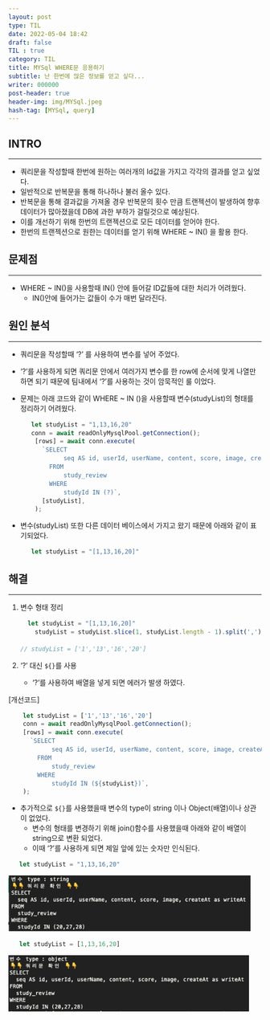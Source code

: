 ```yaml
---
layout: post
type: TIL
date: 2022-05-04 18:42
draft: false
TIL : true
category: TIL
title: MYSql WHERE문 응용하기
subtitle: 난 한번에 많은 정보를 얻고 싶다...
writer: 000000
post-header: true
header-img: img/MYSql.jpeg
hash-tag: [MYSql, query]
---
```


## INTRO

---

- 쿼리문을 작성할때 한번에 원하는 여러개의 Id값을 가지고 각각의 결과를 얻고 싶었다.
- 일반적으로 반복문을 통해 하나하나 불러 올수 있다.
- 반복문을 통해 결과값을 가져올 경우 반복문의 횟수 만큼 트랜젝션이 발생하여 향후 데이터가 많아졌을데 DB에 과한 부하가 걸릴것으로 예상된다.
- 이를 개선하기 위해 한번의 트랜젝션으로 모든 데이터를 얻어야 한다.
- 한번의 트랜젝션으로 원한는 데이터를 얻기 위해 WHERE ~ IN() 을 활용 한다.

## 문제점

---

- WHERE ~ IN()을 사용할때 IN() 안에 들어갈 ID값들에 대한 처리가 어려웠다.
    - IN()안에 들어가는 값들이 수가 매번 달라진다.

## 원인 분석

---

- 쿼리문을 작성할때  ‘?’ 를 사용하여 변수를 넣어 주었다.
- ‘?’를 사용하게 되면 쿼리문 안에서 여러가지 변수를 한 row에 순서에 맞게 나열만 하면 되기 때문에 팀내에서 ‘?’를 사용하는 것이 암묵적인 룰 이었다.
- 문제는 아래 코드와 같이 WHERE ~ IN ()을 사용할때 변수(studyList)의 형태를 정리하기 어려웠다.
    
    ```jsx
       let studyList = "1,13,16,20"
       conn = await readOnlyMysqlPool.getConnection();
        [rows] = await conn.execute(
          `SELECT
                seq AS id, userId, userName, content, score, image, createAt as writeAt
            FROM
                study_review
            WHERE
                studyId IN (?)`,
          [studyList],
        );
    ```
    
- 변수(studyList) 또한 다른 데이터 베이스에서 가지고 왔기 때문에 아래와 같이 표기되었다.
    
    ```jsx
       let studyList = "[1,13,16,20]"
    ```
    

## 해결

---

1. 변수 형태 정리
    
    ```jsx
      let studyList = "[1,13,16,20]"
    	studyList = studyList.slice(1, studyList.length - 1).split(',');
    
    // studyList = ['1','13','16','20']
    ```
    
2. ‘?’ 대신 `${}`를 사용
    - ‘?’를 사용하여 배열을 넣게 되면 에러가 발생 하였다.

[개선코드]

```jsx
    let studyList = ['1','13','16','20']
    conn = await readOnlyMysqlPool.getConnection();
    [rows] = await conn.execute(
      `SELECT
            seq AS id, userId, userName, content, score, image, createAt as writeAt
        FROM
            study_review
        WHERE
            studyId IN (${studyList})`,
    );
```

- 추가적으로 `${}`를 사용했을때 변수의 type이 string 이나 Object(배열)이나 상관이 없었다.
    - 변수의 형태를 변경하기 위해 join()함수를 사용했을때 아래와 같이 배열이 string으로 변환 되었다.
    - 이때 ‘?’를 사용하게 되면 제일 앞에 있는 숫자만 인식된다.

```jsx
   let studyList = "1,13,16,20"
```


<img src="img/about.jpeg" alt="1" style="zoom:80%;" />


```jsx
   let studyList = [1,13,16,20]
```

<img src="img/1.jpeg" alt="1" style="zoom:80%;" />
